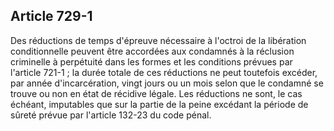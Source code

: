 Article 729-1
----
Des réductions de temps d'épreuve nécessaire à l'octroi de la libération
conditionnelle peuvent être accordées aux condamnés à la réclusion criminelle à
perpétuité dans les formes et les conditions prévues par l'article 721-1 ; la
durée totale de ces réductions ne peut toutefois excéder, par année
d'incarcération, vingt jours ou un mois selon que le condamné se trouve ou non
en état de récidive légale. Les réductions ne sont, le cas échéant, imputables
que sur la partie de la peine excédant la période de sûreté prévue par l'article
132-23 du code pénal.
